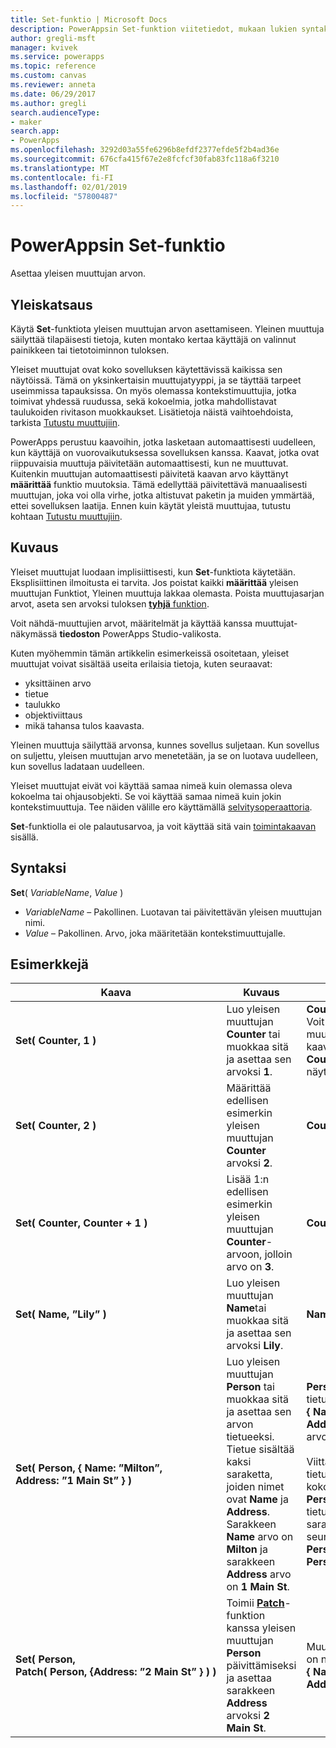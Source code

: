 ```yaml
---
title: Set-funktio | Microsoft Docs
description: PowerAppsin Set-funktion viitetiedot, mukaan lukien syntaksi ja esimerkit
author: gregli-msft
manager: kvivek
ms.service: powerapps
ms.topic: reference
ms.custom: canvas
ms.reviewer: anneta
ms.date: 06/29/2017
ms.author: gregli
search.audienceType:
- maker
search.app:
- PowerApps
ms.openlocfilehash: 3292d03a55fe6296b8efdf2377efde5f2b4ad36e
ms.sourcegitcommit: 676cfa415f67e2e8fcfcf30fab83fc118a6f3210
ms.translationtype: MT
ms.contentlocale: fi-FI
ms.lasthandoff: 02/01/2019
ms.locfileid: "57800487"
---
```

# <a name="set-function-in-powerapps"></a>PowerAppsin Set-funktio
Asettaa yleisen muuttujan arvon.

## <a name="overview"></a>Yleiskatsaus
Käytä **Set**-funktiota yleisen muuttujan arvon asettamiseen. Yleinen muuttuja säilyttää tilapäisesti tietoja, kuten montako kertaa käyttäjä on valinnut painikkeen tai tietotoiminnon tuloksen.  

Yleiset muuttujat ovat koko sovelluksen käytettävissä kaikissa sen näytöissä. Tämä on yksinkertaisin muuttujatyyppi, ja se täyttää tarpeet useimmissa tapauksissa. On myös olemassa kontekstimuuttujia, jotka toimivat yhdessä ruudussa, sekä kokoelmia, jotka mahdollistavat taulukoiden rivitason muokkaukset. Lisätietoja näistä vaihtoehdoista, tarkista [Tutustu muuttujiin](../working-with-variables.md).

PowerApps perustuu kaavoihin, jotka lasketaan automaattisesti uudelleen, kun käyttäjä on vuorovaikutuksessa sovelluksen kanssa. Kaavat, jotka ovat riippuvaisia muuttuja päivitetään automaattisesti, kun ne muuttuvat. Kuitenkin muuttujan automaattisesti päivitetä kaavan arvo käyttänyt **määrittää** funktio muutoksia. Tämä edellyttää päivitettävä manuaalisesti muuttujan, joka voi olla virhe, jotka altistuvat paketin ja muiden ymmärtää, ettei sovelluksen laatija. Ennen kuin käytät yleistä muuttujaa, tutustu kohtaan [Tutustu muuttujiin](../working-with-variables.md).

## <a name="description"></a>Kuvaus
Yleiset muuttujat luodaan implisiittisesti, kun **Set**-funktiota käytetään. Eksplisiittinen ilmoitusta ei tarvita. Jos poistat kaikki **määrittää** yleisen muuttujan Funktiot, Yleinen muuttuja lakkaa olemasta. Poista muuttujasarjan arvot, aseta sen arvoksi tuloksen [ **tyhjä** funktion](function-isblank-isempty.md).

Voit nähdä-muuttujien arvot, määritelmät ja käyttää kanssa muuttujat-näkymässä **tiedoston** PowerApps Studio-valikosta.

Kuten myöhemmin tämän artikkelin esimerkeissä osoitetaan, yleiset muuttujat voivat sisältää useita erilaisia tietoja, kuten seuraavat:

* yksittäinen arvo
* tietue
* taulukko
* objektiviittaus
* mikä tahansa tulos kaavasta.

Yleinen muuttuja säilyttää arvonsa, kunnes sovellus suljetaan.  Kun sovellus on suljettu, yleisen muuttujan arvo menetetään, ja se on luotava uudelleen, kun sovellus ladataan uudelleen.

Yleiset muuttujat eivät voi käyttää samaa nimeä kuin olemassa oleva kokoelma tai ohjausobjekti.  Se voi käyttää samaa nimeä kuin jokin kontekstimuuttuja.  Tee näiden välille ero käyttämällä [selvitysoperaattoria](operators.md#disambiguation-operator).

**Set**-funktiolla ei ole palautusarvoa, ja voit käyttää sitä vain [toimintakaavan](../working-with-formulas-in-depth.md) sisällä.

## <a name="syntax"></a>Syntaksi
**Set**( *VariableName*, *Value* )

* *VariableName* – Pakollinen.  Luotavan tai päivitettävän yleisen muuttujan nimi.
* *Value* – Pakollinen.  Arvo, joka määritetään kontekstimuuttujalle.

## <a name="examples"></a>Esimerkkejä

| Kaava | Kuvaus | Tulos |
| --- | --- | --- |
| **Set(&nbsp;Counter,&nbsp;1&nbsp;)** |Luo yleisen muuttujan **Counter** tai muokkaa sitä ja asettaa sen arvoksi **1**. |**Counter**-arvo on **1**. Voit viitata kyseiseen muuttujaan käyttämällä kaavassa nimeä **Counter** missä tahansa näytössä. |
| **Set(&nbsp;Counter,&nbsp;2&nbsp;)** |Määrittää edellisen esimerkin yleisen muuttujan **Counter** arvoksi **2**. |**Counter**-arvo on **2**. |
| **Set(&nbsp;Counter,&nbsp;Counter + 1&nbsp;)** |Lisää 1:n edellisen esimerkin yleisen muuttujan **Counter**-arvoon, jolloin arvo on **3**. |**Counter**-arvo on **3**. |
| **Set(&nbsp;Name,&nbsp;”Lily” )** |Luo yleisen muuttujan **Name**tai muokkaa sitä ja asettaa sen arvoksi **Lily**. |**Name**-arvo on **Lily**. |
| **Set(&nbsp;Person,&nbsp;{&nbsp;Name:&nbsp;”Milton”, Address:&nbsp;”1&nbsp;Main&nbsp;St”&nbsp;} )** |Luo yleisen muuttujan **Person** tai muokkaa sitä ja asettaa sen arvon tietueeksi. Tietue sisältää kaksi saraketta, joiden nimet ovat **Name** ja **Address**. Sarakkeen **Name** arvo on **Milton** ja sarakkeen **Address** arvo on **1 Main St**. |**Person**-kohdalla on tietueen **{&nbsp;Name:&nbsp;”Milton”, Address:&nbsp;”1&nbsp;Main&nbsp;St”&nbsp;}** arvo.<br><br>Viittaa tähän tietueeseen kokonaisuutena nimellä **Person** tai tämän tietueen yksittäiseen sarakkeeseen seuraavasti: **Person.Name** tai **Person.Address**. |
| **Set(&nbsp;Person, Patch(&nbsp;Person,&nbsp;{Address:&nbsp;”2&nbsp;Main&nbsp;St”&nbsp;}&nbsp;)&nbsp;)** |Toimii **[Patch](function-patch.md)**-funktion kanssa yleisen muuttujan **Person** päivittämiseksi ja asettaa sarakkeen **Address** arvoksi **2 Main St**. |Muuttujan **Person**  arvo on nyt tietue **{&nbsp;Name:&nbsp;”Milton”, Address:&nbsp;”2&nbsp;Main&nbsp;St”&nbsp;}**. |

